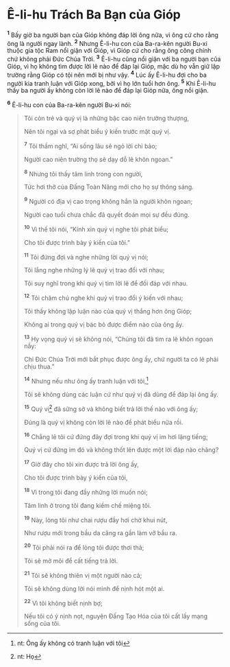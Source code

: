 # Ê-li-hu Trách Ba Bạn của Gióp
<sup><b>1</b></sup> Bấy giờ ba người bạn của Gióp không đáp lời ông nữa, vì ông cứ cho rằng ông là người ngay lành. <sup><b>2</b></sup> Nhưng Ê-li-hu con của Ba-ra-kên người Bu-xi thuộc gia tộc Ram nổi giận với Gióp, vì Gióp cứ cho rằng ông công chính chứ không phải Ðức Chúa Trời. <sup><b>3</b></sup> Ê-li-hu cũng nổi giận với ba người bạn của Gióp, vì họ không tìm được lời lẽ nào để đáp lại Gióp, mặc dù họ vẫn giữ lập trường rằng Gióp có tội nên mới bị như vậy. <sup><b>4</b></sup> Lúc ấy Ê-li-hu đợi cho ba người kia tranh luận với Gióp xong, bởi vì họ lớn tuổi hơn ông. <sup><b>5</b></sup> Khi Ê-li-hu thấy ba người ấy không còn lời lẽ nào để đáp lại Gióp nữa, ông nổi giận.

<sup><b>6</b></sup> Ê-li-hu con của Ba-ra-kên người Bu-xi nói:

> Tôi còn trẻ và quý vị là những bậc cao niên trưởng thượng,
> 
> Nên tôi ngại và sợ phát biểu ý kiến trước mặt quý vị.
> 
> <sup><b>7</b></sup> Tôi thầm nghĩ, “Ai sống lâu sẽ ngỏ lời chỉ bảo;
> 
> Người cao niên trường thọ sẽ dạy dỗ lẽ khôn ngoan.”
> 
> <sup><b>8</b></sup> Nhưng tôi thấy tâm linh trong con người,
> 
> Tức hơi thở của Ðấng Toàn Năng mới cho họ sự thông sáng.
> 
> <sup><b>9</b></sup> Người có địa vị cao trọng không hẳn là người khôn ngoan;
> 
> Người cao tuổi chưa chắc đã quyết đoán mọi sự đều đúng.
> 
> <sup><b>10</b></sup> Vì thế tôi nói, “Kính xin quý vị nghe tôi phát biểu;
> 
> Cho tôi được trình bày ý kiến của tôi.”
> 
> <sup><b>11</b></sup> Tôi đứng đợi và nghe những lời quý vị nói;
> 
> Tôi lắng nghe những lý lẽ quý vị trao đổi với nhau;
> 
> Tôi suy nghĩ trong khi quý vị tìm lời lẽ để đối đáp với nhau.
> 
> <sup><b>12</b></sup> Tôi chăm chú nghe khi quý vị trao đổi ý kiến với nhau;
> 
> Tôi thấy không lập luận nào của quý vị thắng hơn ông Gióp;
> 
> Không ai trong quý vị bác bỏ được điểm nào của ông ấy.
> 
> <sup><b>13</b></sup> Hy vọng quý vị sẽ không nói, “Chúng tôi đã tìm ra lẽ khôn ngoan nầy:
> 
> Chỉ Ðức Chúa Trời mới bắt phục được ông ấy, chứ người ta có lẽ phải chịu thua.”
> 
> <sup><b>14</b></sup> Nhưng nếu như ông ấy tranh luận với tôi,[^1-4bc84d1c-3337-4e11-98d1-2134650cd4ad]
> 
> Tôi sẽ không dùng các luận cứ như quý vị đã dùng để đáp lại ông ấy.
> 
> <sup><b>15</b></sup> Quý vị[^2-4bc84d1c-3337-4e11-98d1-2134650cd4ad] đã sững sờ và không biết trả lời thế nào với ông ấy;
> 
> Ðúng là quý vị không còn lời lẽ nào để phát biểu nữa rồi.
> 
> <sup><b>16</b></sup> Chẳng lẽ tôi cứ đứng đây đợi trong khi quý vị im hơi lặng tiếng;
> 
> Quý vị cứ đứng im đó và không thốt lên được một lời đáp nào chăng?
> 
> <sup><b>17</b></sup> Giờ đây cho tôi xin được trả lời ông ấy,
> 
> Cho tôi được trình bày ý kiến của tôi,
> 
> <sup><b>18</b></sup> Vì trong tôi đang đầy những lời muốn nói;
> 
> Tâm linh ở trong tôi đang kiềm chế miệng tôi.
> 
> <sup><b>19</b></sup> Này, lòng tôi như chai rượu đầy hơi chờ khui nút,
> 
> Như rượu mới trong bầu da căng ra gần làm vỡ bầu ra.
> 
> <sup><b>20</b></sup> Tôi phải nói ra để lòng tôi được thơi thả;
> 
> Tôi sẽ mở môi để cất tiếng trả lời.
> 
> <sup><b>21</b></sup> Tôi sẽ không thiên vị một người nào cả;
> 
> Tôi sẽ không dùng lời nói mình để nịnh hót một ai.
> 
> <sup><b>22</b></sup> Vì tôi không biết nịnh bợ;
> 
> Nếu tôi có ý nịnh nọt, nguyện Ðấng Tạo Hóa của tôi cất lấy mạng sống của tôi.

[^1-4bc84d1c-3337-4e11-98d1-2134650cd4ad]: nt: Ông ấy không có tranh luận với tôi
[^2-4bc84d1c-3337-4e11-98d1-2134650cd4ad]: nt: Họ